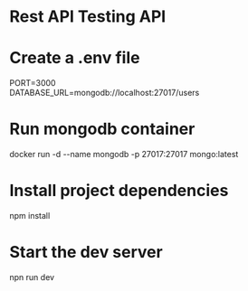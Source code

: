 # Rest API Testing API

# Create a .env file
PORT=3000  
DATABASE_URL=mongodb://localhost:27017/users  

# Run mongodb container
docker run -d --name mongodb -p 27017:27017 mongo:latest

# Install project dependencies
npm install

# Start the dev server
npn run dev
